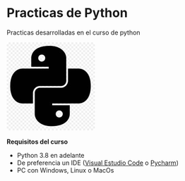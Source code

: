  # Practicas de Python 
Practicas desarrolladas en el curso de python 

![](Imagenes/Python_logo.jpg)

**Requisitos del curso**
- Python 3.8 en adelante
- De preferencia un IDE ([Visual Estudio Code](https://code.visualstudio.com/) o [Pycharm](https://www.jetbrains.com/es-es/pycharm/))
- PC con Windows, Linux o MacOs